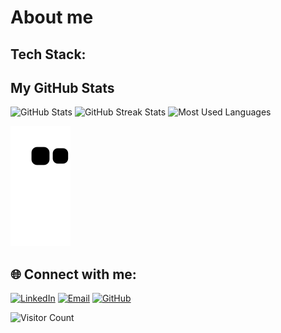 # About me

## Tech Stack:


## My GitHub Stats

<p align="left">
  <!-- GitHub Stats Card (uniform dimensions) -->
  <img src="https://github-readme-stats.vercel.app/api?username=EmmaJson&show_icons=true&theme=great-gatsby&layout=compact" alt="GitHub Stats" width="350" height="150"/>

  <!-- GitHub Streak Stats (uniform dimensions) -->
  <img src="https://github-readme-streak-stats.herokuapp.com/?user=EmmaJson&theme=great-gatsby" alt="GitHub Streak Stats" width="350" height="150"/>

  <!-- GitHub Languages (uniform dimensions) -->
  <img src="https://github-readme-stats.vercel.app/api/top-langs/?username=EmmaJson&theme=great-gatsby&layout=compact" alt="Most Used Languages" width="350" height="150"/>
</p>


![GitHub Snake Animation](https://github.com/EmmaJson/EmmaJson/blob/main/github-snake.svg)

## 🌐 Connect with me:

[![LinkedIn](https://img.shields.io/badge/LinkedIn-blue?style=for-the-badge&logo=linkedin)](https://www.linkedin.com/in/emma-johansson2) 
[![Email](https://img.shields.io/badge/Email-D14836?style=for-the-badge&logo=gmail&logoColor=white)](mailto:emmamhm2@gmail.com)
[![GitHub](https://img.shields.io/badge/GitHub-100000?style=for-the-badge&logo=github&logoColor=white)](https://github.com/emmajson)

![Visitor Count](https://komarev.com/ghpvc/?username=EmmaJson&color=brightgreen)
